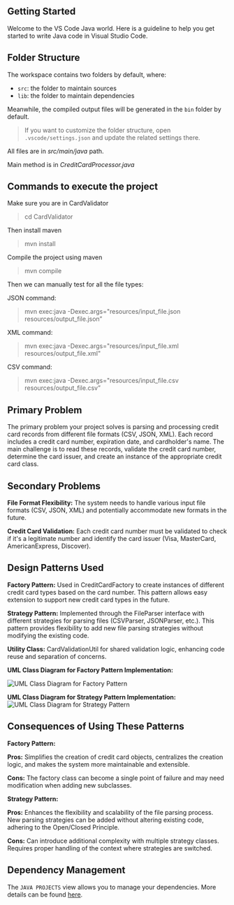 ## Getting Started

Welcome to the VS Code Java world. Here is a guideline to help you get started to write Java code in Visual Studio Code.

## Folder Structure

The workspace contains two folders by default, where:

- `src`: the folder to maintain sources
- `lib`: the folder to maintain dependencies

Meanwhile, the compiled output files will be generated in the `bin` folder by default.

> If you want to customize the folder structure, open `.vscode/settings.json` and update the related settings there.

All files are in *src/main/java* path.

Main method is in *CreditCardProcessor.java*

## Commands to execute the project

Make sure you are in CardValidator
> cd CardValidator

Then install maven
> mvn install

Compile the project using maven
> mvn compile

Then we can manually test for all the file types:

JSON command:
> mvn exec:java -Dexec.args="resources/input_file.json resources/output_file.json”

XML command:
> mvn exec:java -Dexec.args="resources/input_file.xml resources/output_file.xml"

CSV command:
> mvn exec:java -Dexec.args="resources/input_file.csv resources/output_file.csv”


## Primary Problem
The primary problem your project solves is parsing and processing credit card records from different file formats (CSV, JSON, XML). Each record includes a credit card number, expiration date, and cardholder's name. The main challenge is to read these records, validate the credit card number, determine the card issuer, and create an instance of the appropriate credit card class.

## Secondary Problems
**File Format Flexibility:** The system needs to handle various input file formats (CSV, JSON, XML) and potentially accommodate new formats in the future.

**Credit Card Validation:** Each credit card number must be validated to check if it's a legitimate number and identify the card issuer (Visa, MasterCard, AmericanExpress, Discover).

## Design Patterns Used
**Factory Pattern:**
Used in CreditCardFactory to create instances of different credit card types based on the card number.
This pattern allows easy extension to support new credit card types in the future.

**Strategy Pattern:**
Implemented through the FileParser interface with different strategies for parsing files (CSVParser, JSONParser, etc.).
This pattern provides flexibility to add new file parsing strategies without modifying the existing code.

**Utility Class:**
CardValidationUtil for shared validation logic, enhancing code reuse and separation of concerns.



**UML Class Diagram for Factory Pattern Implementation:**

![UML Class Diagram for Factory Pattern](https://github.com/gopinathsjsu/individual-project-VarshithPabb1setty/assets/144189651/68a6c65a-8c35-4d67-87e6-5624d8e9f52f)

**UML Class Diagram for Strategy Pattern Implementation:**
![UML Class Diagram for Strategy Pattern](https://github.com/gopinathsjsu/individual-project-VarshithPabb1setty/assets/144189651/57f90815-46b2-4b52-8d9d-941302203dc0)

## Consequences of Using These Patterns
**Factory Pattern:**

**Pros:** Simplifies the creation of credit card objects, centralizes the creation logic, and makes the system more maintainable and extensible.

**Cons:** The factory class can become a single point of failure and may need modification when adding new subclasses.

**Strategy Pattern:**

**Pros:** Enhances the flexibility and scalability of the file parsing process. New parsing strategies can be added without altering existing code, adhering to the Open/Closed Principle.

**Cons:** Can introduce additional complexity with multiple strategy classes. Requires proper handling of the context where strategies are switched.





## Dependency Management

The `JAVA PROJECTS` view allows you to manage your dependencies. More details can be found [here](https://github.com/microsoft/vscode-java-dependency#manage-dependencies).
